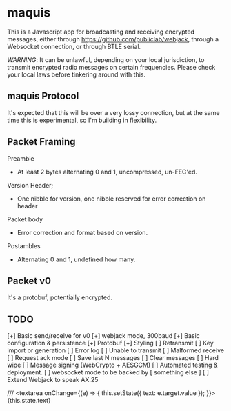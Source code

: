 maquis
===

This is a Javascript app for broadcasting and receiving encrypted messages,
either through https://github.com/publiclab/webjack, through a Websocket
connection, or through BTLE serial.

*WARNING*: It can be unlawful, depending on your local jurisdiction, to transmit
encrypted radio messages on certain frequencies. Please check your local laws before
tinkering around with this.

maquis Protocol
---

It's expected that this will be over a very lossy connection, but at the same time this is experimental, so I'm building in flexibility.

Packet Framing
---

Preamble
 - At least 2 bytes alternating 0 and 1, uncompressed, un-FEC'ed.

Version Header;
 - One nibble for version, one nibble reserved for error correction on header

Packet body
 - Error correction and format based on version.

Postambles
 - Alternating 0 and 1, undefined how many.

Packet v0
---

It's a protobuf, potentially encrypted.

TODO
---

 [+] Basic send/receive for v0
 [+] webjack mode, 300baud
 [+] Basic configuration & persistence
 [+] Protobuf
 [+] Styling
 [ ] Retransmit
 [ ] Key import or generation
 [ ] Error log
  [ ] Unable to transmit
  [ ] Malformed receive
 [ ] Request ack mode
 [ ] Save last N messages
 [ ] Clear messages
 [ ] Hard wipe
 [ ] Message signing (WebCrypto + AESGCM)
 [ ] Automated testing & deployment.
 [ ] websocket mode to be backed by [ something else ]
 [ ] Extend Webjack to speak AX.25



/// 
      <textarea onChange={(e) => {
        this.setState({ text: e.target.value });
      }}>{this.state.text}</textarea>
